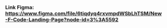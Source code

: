 ### Link Figma: https://www.figma.com/file/6tiqdyq4rxvmpdWSbLhTSM/New-F-Code-Landing-Page?node-id=3%3A5592
